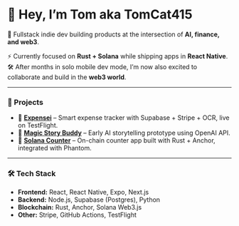 # 👋 Hey, I’m Tom aka TomCat415

🐾 Fullstack indie dev building products at the intersection of **AI, finance, and web3**.  

⚡ Currently focused on **Rust + Solana** while shipping apps in **React Native**.  
🛠 After months in solo mobile dev mode, I’m now also excited to collaborate and build in the **web3 world**.

---

### 🚀 Projects
- 📱 [**Expensei**](https://github.com/TomCat-415/ExpenseiMobile) – Smart expense tracker with Supabase + Stripe + OCR, live on TestFlight.  
- 🌈 [**Magic Story Buddy**](https://msbtest1.vercel.app) – Early AI storytelling prototype using OpenAI API.  
- 🔢 [**Solana Counter**](https://github.com/TomCat-415/counter-demo) – On-chain counter app built with Rust + Anchor, integrated with Phantom.   

---

### 🛠 Tech Stack
- **Frontend:** React, React Native, Expo, Next.js  
- **Backend:** Node.js, Supabase (Postgres), Python  
- **Blockchain:** Rust, Anchor, Solana Web3.js  
- **Other:** Stripe, GitHub Actions, TestFlight 
